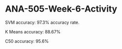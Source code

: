# ANA-505-Week-6-Activity

SVM accuracy: 97.3% accuracy rate.

K Means accuracy: 88.67%

C50 accuracy: 95.6%
